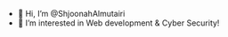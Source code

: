 - 👋 Hi, I’m @ShjoonahAlmutairi
- 👀 I’m interested in Web development & Cyber Security!


<!---
ShjoonahAlmutairi/ShjoonahAlmutairi is a ✨ special ✨ repository because its `README.md` (this file) appears on your GitHub profile.
You can click the Preview link to take a look at your changes.
--->

